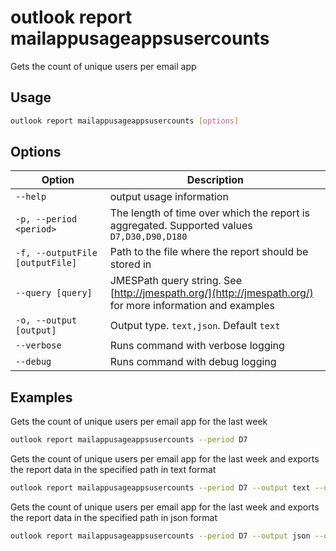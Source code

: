 # outlook report mailappusageappsusercounts

Gets the count of unique users per email app

## Usage

```sh
outlook report mailappusageappsusercounts [options]
```

## Options

Option|Description
------|-----------
`--help`|output usage information
`-p, --period <period>`|The length of time over which the report is aggregated. Supported values `D7,D30,D90,D180`
`-f, --outputFile [outputFile]`|Path to the file where the report should be stored in
`--query [query]`|JMESPath query string. See [http://jmespath.org/](http://jmespath.org/) for more information and examples
`-o, --output [output]`|Output type. `text,json`. Default `text`
`--verbose`|Runs command with verbose logging
`--debug`|Runs command with debug logging

## Examples

Gets the count of unique users per email app for the last week

```sh
outlook report mailappusageappsusercounts --period D7
```

Gets the count of unique users per email app for the last week and exports the report data in the specified path in text format

```sh
outlook report mailappusageappsusercounts --period D7 --output text --outputFile "mailappusageappsusercounts.txt"
```

Gets the count of unique users per email app for the last week and exports the report data in the specified path in json format

```sh
outlook report mailappusageappsusercounts --period D7 --output json --outputFile "mailappusageappsusercounts.json"
```
